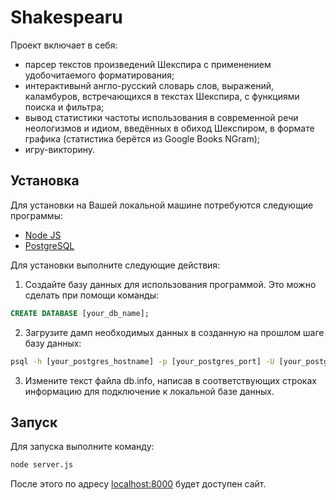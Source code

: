 # Shakespearu
Проект включает в себя:
- парсер текстов произведений Шекспира с применением удобочитаемого форматирования;
- интерактивынй англо-русский словарь слов, выражений, каламбуров, встречающихся в текстах Шекспира, с функциями поиска и фильтра;
- вывод статистики частоты использования в современной речи неологизмов и идиом, введённых в обиход Шекспиром, в формате графика (статистика берётся из Google Books NGram);
- игру-викторину.

## Установка
Для установки на Вашей локальной машине потребуются следующие программы:
- [Node JS](https://nodejs.org/en/download)
- [PostgreSQL](https://www.postgresql.org/download/)

Для установки выполните следующие действия:
1. Создайте базу данных для использования программой. Это можно сделать при помощи команды:
```sql
CREATE DATABASE [your_db_name];
```
2. Загрузите дамп необходимых данных в созданную на прошлом шаге базу данных:
```bat
psql -h [your_postgres_hostname] -p [your_postgres_port] -U [your_postgres_username] -d [your_db_name] -f database_dump.sql
```
3. Измените текст файла db.info, написав в соответствующих строках информацию для подключение к локальной базе данных.

## Запуск
Для запуска выполните команду:
```bat
node server.js
```
После этого по адресу [localhost:8000](http://localhost:8000) будет доступен сайт.
